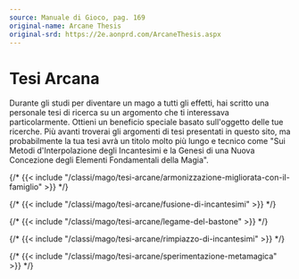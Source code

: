 ```yaml
---
source: Manuale di Gioco, pag. 169
original-name: Arcane Thesis
original-srd: https://2e.aonprd.com/ArcaneThesis.aspx
---
```


# Tesi Arcana

Durante gli studi per diventare un mago a tutti gli effetti, hai scritto una
personale tesi di ricerca su un argomento che ti interessava particolarmente.
Ottieni un beneficio speciale basato sull'oggetto delle tue ricerche. Più avanti
troverai gli argomenti di tesi presentati in questo sito, ma probabilmente la
tua tesi avrà un titolo molto più lungo e tecnico come "Sui Metodi
d'Interpolazione degli Incantesimi e la Genesi di una Nuova Concezione degli
Elementi Fondamentali della Magia".

{/* {{< include "/classi/mago/tesi-arcane/armonizzazione-migliorata-con-il-famiglio" >}} */}

{/* {{< include "/classi/mago/tesi-arcane/fusione-di-incantesimi" >}} */}

{/* {{< include "/classi/mago/tesi-arcane/legame-del-bastone" >}} */}

{/* {{< include "/classi/mago/tesi-arcane/rimpiazzo-di-incantesimi" >}} */}

{/* {{< include "/classi/mago/tesi-arcane/sperimentazione-metamagica" >}} */}
